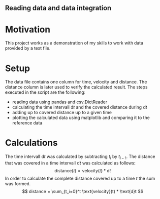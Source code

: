 ## Reading data and data integration
# Motivation
This project works as a demonstration of my skills to work with data provided by a text file.
# Setup
The data file contains one column for time, velocity and distance. The distance column is later used to verify the calculated result.
The steps executed in the script are the following:
- reading data using pandas and csv.DictReader
- calculating the time intervall d$t$ and the covered distance during d$t$
- adding up to covered distance up to a given time
- plotting the calculated data using matplotlib and comparing it to the reference data
# Calculations

The time intervall d$t$ was calculated by subtracting $t_i$  by $t_{i-1}$.
The distance that was covered in a time intervall d$t$ was calculated as follows:
$$
\text{distance}(t) = \text{velocity}(t) * \text{d}t
$$
In order to calculate the complete distance covered up to a time $t$ the sum was formed.
$$
distance = \sum_{t_i=0}^t \text{velocity}(t) * \text{d}t
$$
